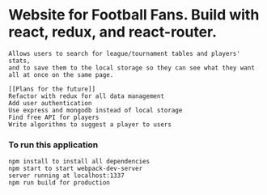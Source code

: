 # Website for Football Fans. Build with react, redux, and react-router.

```
Allows users to search for league/tournament tables and players' stats, 
and to save them to the local storage so they can see what they want all at once on the same page.

[[Plans for the future]]
Refactor with redux for all data management
Add user authentication
Use express and mongodb instead of local storage
Find free API for players
Write algorithms to suggest a player to users
```


### To run this application

```
npm install to install all dependencies
npm start to start webpack-dev-server
server running at localhost:1337
npm run build for production
```
